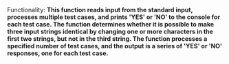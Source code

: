 Functionality: **This function reads input from the standard input, processes multiple test cases, and prints 'YES' or 'NO' to the console for each test case. The function determines whether it is possible to make three input strings identical by changing one or more characters in the first two strings, but not in the third string. The function processes a specified number of test cases, and the output is a series of 'YES' or 'NO' responses, one for each test case.**